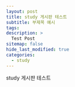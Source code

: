 ```yaml
---
layout: post
title: study 게시판 테스트
subtitle: 부제목 예시
tags: 
description: >
  Test Post
sitemap: false
hide_last_modified: true
categories:
  - study
---
```


study 게시판 테스트